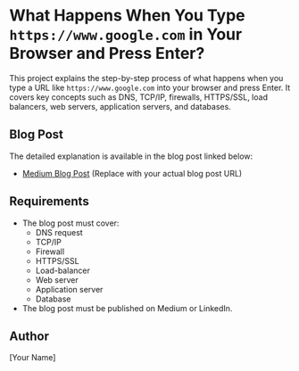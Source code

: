 # What Happens When You Type `https://www.google.com` in Your Browser and Press Enter?

This project explains the step-by-step process of what happens when you type a URL like `https://www.google.com` into your browser and press Enter. It covers key concepts such as DNS, TCP/IP, firewalls, HTTPS/SSL, load balancers, web servers, application servers, and databases.

## Blog Post
The detailed explanation is available in the blog post linked below:
- [Medium Blog Post](#) (Replace with your actual blog post URL)

## Requirements
- The blog post must cover:
  - DNS request
  - TCP/IP
  - Firewall
  - HTTPS/SSL
  - Load-balancer
  - Web server
  - Application server
  - Database
- The blog post must be published on Medium or LinkedIn.

## Author
[Your Name]
